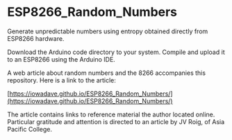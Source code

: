 # ESP8266_Random_Numbers
Generate unpredictable numbers using entropy obtained directly from ESP8266 hardware.

Download the Arduino code directory to your system. Compile and upload it to an ESP8266 using the Arduino IDE.

A web article about random numbers and the 8266 accompanies this repository. Here is a link to the article:

[https://iowadave.github.io/ESP8266_Random_Numbers/](https://iowadave.github.io/ESP8266_Random_Numbers/)

The article contains links to reference material the author located online. Particular gratitude and attention is directed to an article by JV Roig, of Asia Pacific College.


